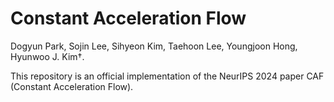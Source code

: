 # Constant Acceleration Flow

Dogyun Park,
Sojin Lee,
Sihyeon Kim,
Taehoon Lee,
Youngjoon Hong,
Hyunwoo J. Kim†.

This repository is an official implementation of the NeurIPS 2024 paper CAF (Constant Acceleration Flow).
